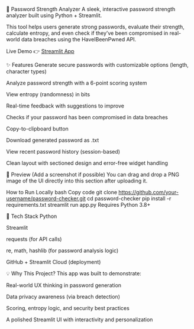 🔐 Password Strength Analyzer
A sleek, interactive password strength analyzer built using Python + Streamlit.

This tool helps users generate strong passwords, evaluate their strength, calculate entropy, and even check if they’ve been compromised in real-world data breaches using the HaveIBeenPwned API.

Live Demo 👉 [Streamlit App](https://pass-strength-bfacmapjdurs8vgee3j85y.streamlit.app/)

✨ Features
 Generate secure passwords with customizable options (length, character types)

 Analyze password strength with a 6-point scoring system

 View entropy (randomness) in bits

Real-time feedback with suggestions to improve

Checks if your password has been compromised in data breaches

 Copy-to-clipboard button

 Download generated password as .txt

 View recent password history (session-based)

 Clean layout with sectioned design and error-free widget handling

📸 Preview
(Add a screenshot if possible)
You can drag and drop a PNG image of the UI directly into this section after uploading it.

How to Run Locally
bash
Copy code
git clone https://github.com/your-username/password-checker.git
cd password-checker
pip install -r requirements.txt
streamlit run app.py
Requires Python 3.8+

🧪 Tech Stack
Python

Streamlit

requests (for API calls)

re, math, hashlib (for password analysis logic)

GitHub + Streamlit Cloud (deployment)

💡 Why This Project?
This app was built to demonstrate:

Real-world UX thinking in password generation

Data privacy awareness (via breach detection)

Scoring, entropy logic, and security best practices

A polished Streamlit UI with interactivity and personalization


